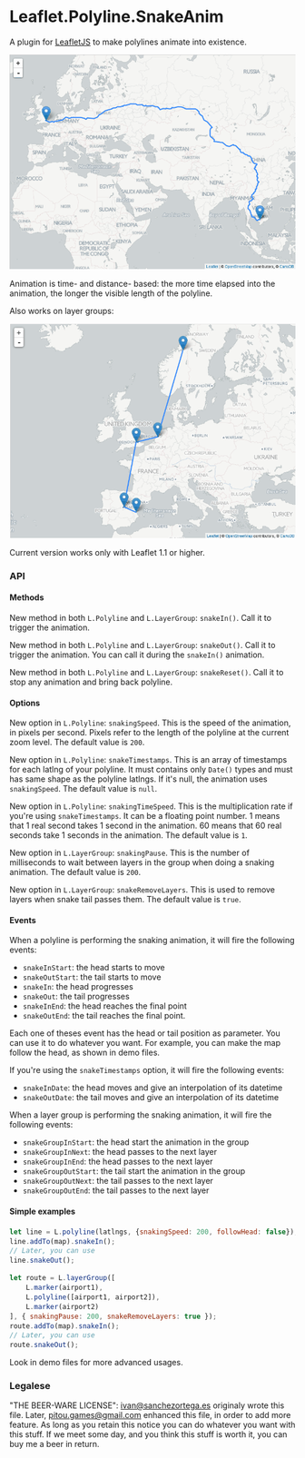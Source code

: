 # Leaflet.Polyline.SnakeAnim

A plugin for [LeafletJS](http://www.leafletjs.com) to make polylines animate into existence.


![Screencapture GIF](demo.gif)

Animation is time- and distance- based: the more time elapsed into the animation,
the longer the visible length of the polyline.

Also works on layer groups:

![Screencapture GIF](demo-group.gif)

Current version works only with Leaflet 1.1 or higher.

### API

#### Methods

New method in both `L.Polyline` and `L.LayerGroup`: `snakeIn()`. Call it to
trigger the animation.

New method in both `L.Polyline` and `L.LayerGroup`: `snakeOut()`. Call it to
trigger the animation. You can call it during the `snakeIn()` animation.

New method in both `L.Polyline` and `L.LayerGroup`: `snakeReset()`. Call it to
stop any animation and bring back polyline.

#### Options

New option in `L.Polyline`: `snakingSpeed`. This is the speed of the animation,
in pixels per second. Pixels refer to the length of the polyline at the current
zoom level.
The default value is `200`.

New option in `L.Polyline`: `snakeTimestamps`. This is an array of timestamps
for each latlng of your polyline. It must contains only `Date()` types and must
has same shape as the polyline latlngs. If it's null, the animation uses
`snakingSpeed`.
The default value is `null`.

New option in `L.Polyline`: `snakingTimeSpeed`. This is the multiplication rate
if you're using `snakeTimestamps`. It can be a floating point number.
1 means that 1 real second takes 1 second in the animation.
60 means that 60 real seconds take 1 seconds in the animation.
The default value is `1`.


New option in `L.LayerGroup`: `snakingPause`. This is the number of milliseconds
to wait between layers in the group when doing a snaking animation.
The default value is `200`.

New option in `L.LayerGroup`: `snakeRemoveLayers`. This is used to remove layers
when snake tail passes them.
The default value is `true`.

#### Events

When a polyline is performing the snaking animation, it will
fire the following events:
- `snakeInStart`: the head starts to move
- `snakeOutStart`: the tail starts to move
- `snakeIn`: the head progresses
- `snakeOut`: the tail progresses
- `snakeInEnd`: the head reaches the final point
- `snakeOutEnd`: the tail reaches the final point.

Each one of theses event has the head or tail position as parameter.
You can use it to do whatever you want. For example, you can make
the map follow the head, as shown in demo files.

If you're using the `snakeTimestamps` option, it will
fire the following events:
- `snakeInDate`: the head moves and give an interpolation of its datetime
- `snakeOutDate`: the tail moves and give an interpolation of its datetime


When a layer group is performing the snaking animation, it will
fire the following events:
- `snakeGroupInStart`: the head start the animation in the group
- `snakeGroupInNext`: the head passes to the next layer
- `snakeGroupInEnd`: the head passes to the next layer
- `snakeGroupOutStart`: the tail start the animation in the group
- `snakeGroupOutNext`: the tail passes to the next layer
- `snakeGroupOutEnd`: the tail passes to the next layer

#### Simple examples

```js
let line = L.polyline(latlngs, {snakingSpeed: 200, followHead: false});
line.addTo(map).snakeIn();
// Later, you can use
line.snakeOut();
```

```js
let route = L.layerGroup([
	L.marker(airport1),
	L.polyline([airport1, airport2]),
	L.marker(airport2)
], { snakingPause: 200, snakeRemoveLayers: true });
route.addTo(map).snakeIn();
// Later, you can use
route.snakeOut();
```

Look in demo files for more advanced usages.

### Legalese

"THE BEER-WARE LICENSE":
<ivan@sanchezortega.es> originaly wrote this file.
Later, <pitou.games@gmail.com> enhanced this file, in order to add more feature.
As long as you retain this notice you can do whatever you want with this stuff. If we meet some day, and you think
this stuff is worth it, you can buy me a beer in return.
